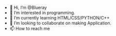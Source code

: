 - 👋 Hi, I’m @Blueray
- 👀 I’m interested in programming.
- 🌱 I’m currently learning HTML/CSS/PYTHON/C++
- 💞️ I’m looking to collaborate on making Application.
- 📫 How to reach me 

<!---
blueray30/blueray30 is a ✨ special ✨ repository because its `README.md` (this file) appears on your GitHub profile.
You can click the Preview link to take a look at your changes.
--->
